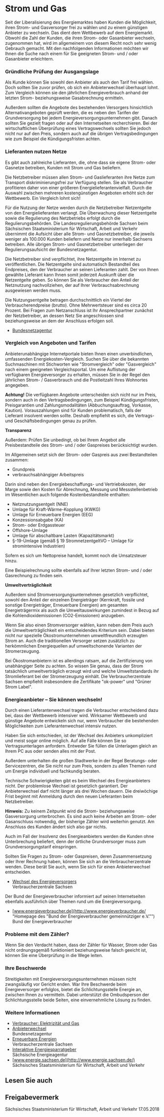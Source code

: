 # Strom und Gas

Seit der Liberalisierung des Energiemarktes haben Kunden die Möglichkeit, ihren Strom- und Gasversorger frei zu wählen und zu einem günstigen Anbieter zu wechseln. Das dient dem Wettbewerb auf dem Energiemarkt. Obwohl die Zahl der Kunden, die ihren Strom- oder Gasanbieter wechseln, zugenommen hat, wird im allgemeinem von diesem Recht noch sehr wenig Gebrauch gemacht. Mit den nachfolgenden Informationen möchten wir Ihnen die Suche nach einem für Sie geeigneten Strom- und / oder Gasanbieter erleichtern.

### Gründliche Prüfung der Ausgangslage

Als Kunde können Sie sowohl den Anbieter als auch den Tarif frei wählen. Doch sollten Sie zuvor prüfen, ob sich ein Anbieterwechsel überhaupt lohnt. Zum Vergleich können sie den jährlichen Energieverbrauch anhand der letzten Strom- beziehungsweise Gasabrechnung ermitteln.

Außerdem sollten die Angebote des bestehenden Versorgers hinsichtlich Alternativangeboten geprüft werden, die es neben den Tarifen der Grundversorgung bei jedem Energieversorgungsunternehmen gibt. Danach sollten Sie gezielt fragen oder auf den Internetseiten recherchieren. Bei der wirtschaftlichen Überprüfung eines Vertragswechsels sollten Sie jedoch nicht nur auf den Preis, sondern auch auf die übrigen Vertragsbedingungen wie zum Beispiel die Kündigungsfristen achten.

### Lieferanten nutzen Netze

Es gibt auch zahlreiche Lieferanten, die, ohne dass sie eigene Strom- oder Gasnetze betreiben, Kunden mit Strom und Gas beliefern.

Die Netzbetreiber müssen allen Strom- und Gaslieferanten ihre Netze zum Transport diskriminierungsfrei zur Verfügung stellen. Sie als Verbraucher profitieren daher von einer größeren Energielieferantenvielfalt. Durch die Auswahl zwischen mehreren kostengünstigen Angeboten erhöht sich der Wettbewerb. Ein Vergleich lohnt sich!

Für die Nutzung der Netze werden durch die Netzbetreiber Netzentgelte von den Energielieferanten verlangt. Die Überwachung dieser Netzentgelte sowie die Regulierung des Netzbetriebs erfolgt durch die Regulierungsbehörden. Die Landesregulierungsbehörde Sachsen beim Sächsischen Staatsministerium für Wirtschaft, Arbeit und Verkehr übernimmt die Aufsicht über alle Strom- und Gasnetzbetreiber, die jeweils weniger als 100.000 Kunden beliefern und Netze nur innerhalb Sachsens betreiben. Alle übrigen Strom- und Gasnetzbetreiber unterliegen der Regulierungsaufsicht der Bundesnetzagentur.

Die Netzbetreiber sind verpflichtet, ihre Netzentgelte im Internet zu veröffentlichen. Die Netzentgelte sind automatisch Bestandteil des Endpreises, den der Verbraucher an seinen Lieferanten zahlt. Der von Ihnen gewählte Lieferant kann Ihnen somit jederzeit Auskunft über die Netzentgelte geben. So können Sie als Verbraucher den Anteil der Netznutzung nachvollziehen, der auf Ihrer Verbrauchsabrechnung ausgewiesen werden muss.

Die Nutzungsentgelte betragen durchschnittlich ein Viertel der Verbraucherendpreise (brutto). Ohne Mehrwertsteuer sind es circa 20 Prozent. Bei Fragen zum Netzanschluss ist Ihr Ansprechpartner zunächst der Netzbetreiber, an dessen Netz Sie angeschlossen sind beziehungsweise an dem der Anschluss erfolgen soll.

* [Bundesnetzagentur](http://www.bundesnetzagentur.de/ "Bundesnetzagentur ")

### Vergleich von Angeboten und Tarifen

Anbieterunabhängige Internetportale bieten Ihnen einen unverbindlichen, umfassenden Energiekosten-Vergleich. Suchen Sie über die bekannten Suchmaschinen mit Stichworten wie "Stromvergleich" oder "Gasvergleich" nach einem geeigneten Vergleichsportal. Um eine Auflistung der verfügbaren Energieversorger zu erhalten, müssen Sie in der Regel den jährlichen Strom- / Gasverbrauch und die Postleitzahl Ihres Wohnortes angegeben.

**Achtung!** Die verfügbaren Angebote unterscheiden sich nicht nur im Preis, sondern auch in den Vertragsbedingungen, zum Beispiel Kündigungsfristen, Preisgarantien und Zahlungsmodalitäten (Abbuchungsauftrag, Vorkasse, Kaution). Vorauszahlungen sind für Kunden problematisch, falls der Lieferant insolvent werden sollte. Deshalb empfiehlt es sich, die Vertrags- und Geschäftsbedingungen genau zu prüfen.

**Transparenz**

Außerdem: Prüfen Sie unbedingt, ob bei Ihrem Angebot alle Preisbestandteile des Strom- und / oder Gaspreises berücksichtigt wurden.

Im Allgemeinen setzt sich der Strom- oder Gaspreis aus zwei Bestandteilen zusammen:

* Grundpreis
* verbrauchsabhängiger Arbeitspreis

Darin sind neben den Energiebeschaffungs- und Vertriebskosten, der Marge sowie den Kosten für Abrechnung, Messung und Messstellenbetrieb im Wesentlichen auch folgende Kostenbestandteile enthalten:

* Netznutzungsentgelt (NNE)
* Umlage für Kraft-Wärme-Kopplung (KWKG)
* Umlage für Erneuerbare Energien (EEG)
* Konzessionsabgabe (KA)
* Strom- oder Erdgassteuer
* Offshore-Umlage
* Umlage für abschaltbare Lasten (Kapazitätsmarkt)
* §-19-Umlage (gemäß § 19 StromnetzentgeltVO – Umlage für stromintensive Industrien)

Sofern es sich um Nettopreise handelt, kommt noch die Umsatzsteuer hinzu.

Eine Beispielrechnung sollte ebenfalls auf Ihrer letzten Strom- und / oder Gasrechnung zu finden sein.

**Umweltverträglichkeit**

Außerdem sind Stromversorgungsunternehmen gesetzlich verpflichtet, sowohl den Anteil der einzelnen Energieträger (Kernkraft, fossile und sonstige Energieträger, Erneuerbare Energien) am gesamten Energieträgermix als auch die Umweltauswirkungen zumindest in Bezug auf die Kohlendioxidemissionen (CO2-Emissionen) anzugeben.

Wenn Sie also einen Stromversorger wählen, kann neben dem Preis auch die Umweltverträglichkeit ein entscheidendes Kriterium sein. Dabei bieten nicht nur spezielle Ökostromunternehmen umweltfreundlich erzeugten Strom an. Auch die traditionellen Versorger setzen zusätzlich zu herkömmlichen Energiequellen auf umweltschonende Varianten der Stromerzeugung.

Bei Ökostromanbietern ist es allerdings ratsam, auf die Zertifizierung von unabhängiger Seite zu achten. So wissen Sie genau, dass der Strom tatsächlich umweltverträglich erzeugt wird und welche Umweltstandards ihr Stromlieferant bei der Stromerzeugung einhält. Die Verbraucherzentrale Sachsen empfiehlt insbesondere die Zertifikate "ok-power" und "Grüner Strom Label".

### Energieanbieter – Sie können wechseln!

Durch einen Lieferantenwechsel tragen die Verbraucher entscheidend dazu bei, dass der Wettbewerb intensiver wird. Wirksamer Wettbewerb und günstige Angebote entwickeln sich nur, wenn Verbraucher die bestehenden Möglichkeiten zum Lieferantenwechsel intensiv nutzen.

Haben Sie sich entschieden, ist der Wechsel des Anbieters unkompliziert und meist sogar online möglich. Auf alle Fälle können Sie so Vertragsunterlagen anfordern. Entweder Sie füllen die Unterlagen gleich an Ihrem PC aus oder senden alles mit der Post.

Außerdem unterhalten die großen Stadtwerke in der Regel Beratungs- oder Servicezentren, die Sie nicht nur zum Preis, sondern zu allen Themen rund um Energie individuell und fachkundig beraten.

Technische Schwierigkeiten gibt es beim Wechsel des Energieanbieters nicht. Der problemlose Wechsel ist gesetzlich garantiert. Der Anbieterwechsel darf nicht länger als drei Wochen dauern. Die dreiwöchige Frist beginnt mit Anmeldung durch den neuen Lieferanten beim Netzbetreiber.

**Hinweis:** Zu keinem Zeitpunkt wird die Strom- beziehungsweise Gasversorgung unterbrochen. Es sind auch keine Arbeiten am Strom- oder Gasanschluss notwendig, der bisherige Zähler wird weiterhin genutzt. Am Anschluss des Kunden ändert sich also gar nichts.

Auch im Fall der Insolvenz des Energieanbieters werden die Kunden ohne Unterbrechung beliefert, denn der örtliche Grundversorger muss zum Grundversorgungstarif einspringen.

Sollten Sie Fragen zu Strom- oder Gaspreisen, deren Zusammensetzung oder Ihrer Rechnung haben, können Sie sich an die Verbraucherzentrale wenden. Diese berät Sie auch, wenn Sie sich für einen Anbieterwechsel entscheiden.

* [Wechsel des Energieversorgers](https://www.verbraucherzentrale-sachsen.de/Wechsel-des-Energieversorgers-1-1)  
   Verbraucherzentrale Sachsen

Der Bund der Energieverbraucher informiert auf seinen Internetseiten ebenfalls ausführlich über Themen rund um die Energieversorgung.

* [www.energieverbraucher.de](http://www.energieverbraucher.de/ "Homepage des \"Bund der Energieverbraucher gemeinnütziger e.V.\"")  
   Bund der Energieverbraucher

### Probleme mit dem Zähler?

Wenn Sie den Verdacht haben, dass der Zähler für Wasser, Strom oder Gas nicht ordnungsgemäß funktioniert beziehungsweise falsch geeicht ist, können Sie eine Überprüfung in die Wege leiten.

### Ihre Beschwerde

Streitigkeiten mit Energieversorgungsunternehmen müssen nicht zwangsläufig vor Gericht enden. War Ihre Beschwerde beim Energieversorger erfolglos, bietet die Schlichtungsstelle Energie an, zwischen Ihnen zu vermitteln. Dabei unterstützt die Ombudsperson der Schlichtungsstelle beide Seiten, eine einvernehmliche Lösung zu finden.

### Weitere Informationen

* [Verbraucher: Elektrizität und Gas](http://www.bundesnetzagentur.de/cln_1932/DE/Sachgebiete/ElektrizitaetundGas/Verbraucher/verbraucher-node.html)
* [Anbieterwechsel](http://www.bundesnetzagentur.de/cln_1422/DE/Sachgebiete/ElektrizitaetundGas/Verbraucher/KuendigungundWechsel/kuendigungundwechsel-node.html)  
  Bundesnetzagentur
* [Erneuerbare Energien](https://www.verbraucherzentrale-sachsen.de/wissen/energie/erneuerbare-energien)  
  Verbraucherzentrale Sachsen
* [Interaktive Energiesparratgeber](https://ratgeber.co2online.de/index.php?berater=ratgeberauswahl&portal_id=saena)  
   Sächsische Energieagentur
* [www.energie.sachsen.de](http://www.energie.sachsen.de/)  
   Sächsisches Staatsministerium für Wirtschaft, Arbeit und Verkehr

## Lesen Sie auch

## Freigabevermerk

Sächsisches Staatsministerium für Wirtschaft, Arbeit und Verkehr 17.05.2018
